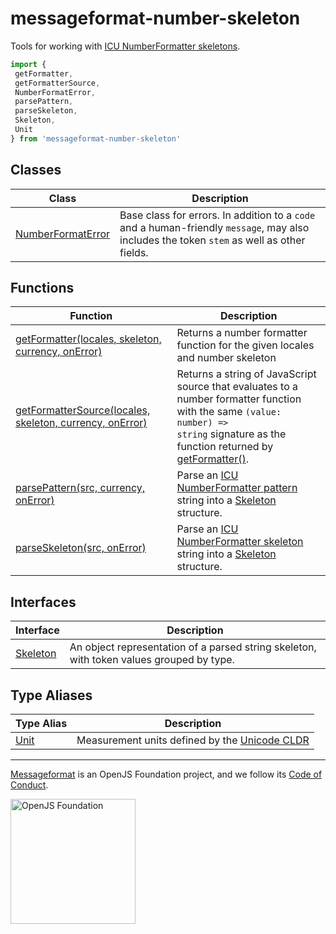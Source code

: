 # messageformat-number-skeleton

Tools for working with [ICU NumberFormatter skeletons](https://github.com/unicode-org/icu/blob/master/docs/userguide/format_parse/numbers/skeletons.md)<!-- -->.

```js
import {
 getFormatter,
 getFormatterSource,
 NumberFormatError,
 parsePattern,
 parseSkeleton,
 Skeleton,
 Unit
} from 'messageformat-number-skeleton'

```

## Classes

|  Class | Description |
|  --- | --- |
|  [NumberFormatError](https://github.com/messageformat/number-skeleton/blob/master/docs/messageformat-number-skeleton.numberformaterror.md) | Base class for errors. In addition to a <code>code</code> and a human-friendly <code>message</code>, may also includes the token <code>stem</code> as well as other fields. |

## Functions

|  Function | Description |
|  --- | --- |
|  [getFormatter(locales, skeleton, currency, onError)](https://github.com/messageformat/number-skeleton/blob/master/docs/messageformat-number-skeleton.getformatter.md) | Returns a number formatter function for the given locales and number skeleton |
|  [getFormatterSource(locales, skeleton, currency, onError)](https://github.com/messageformat/number-skeleton/blob/master/docs/messageformat-number-skeleton.getformattersource.md) | Returns a string of JavaScript source that evaluates to a number formatter function with the same <code>(value: number) =&gt; string</code> signature as the function returned by [getFormatter()](https://github.com/messageformat/number-skeleton/blob/master/docs/messageformat-number-skeleton.getformatter.md)<!-- -->. |
|  [parsePattern(src, currency, onError)](https://github.com/messageformat/number-skeleton/blob/master/docs/messageformat-number-skeleton.parsepattern.md) | Parse an [ICU NumberFormatter pattern](http://unicode.org/reports/tr35/tr35-numbers.html#Number_Format_Patterns) string into a [Skeleton](https://github.com/messageformat/number-skeleton/blob/master/docs/messageformat-number-skeleton.skeleton.md) structure. |
|  [parseSkeleton(src, onError)](https://github.com/messageformat/number-skeleton/blob/master/docs/messageformat-number-skeleton.parseskeleton.md) | Parse an [ICU NumberFormatter skeleton](https://github.com/unicode-org/icu/blob/master/docs/userguide/format_parse/numbers/skeletons.md) string into a [Skeleton](https://github.com/messageformat/number-skeleton/blob/master/docs/messageformat-number-skeleton.skeleton.md) structure. |

## Interfaces

|  Interface | Description |
|  --- | --- |
|  [Skeleton](https://github.com/messageformat/number-skeleton/blob/master/docs/messageformat-number-skeleton.skeleton.md) | An object representation of a parsed string skeleton, with token values grouped by type. |

## Type Aliases

|  Type Alias | Description |
|  --- | --- |
|  [Unit](https://github.com/messageformat/number-skeleton/blob/master/docs/messageformat-number-skeleton.unit.md) | Measurement units defined by the [Unicode CLDR](https://github.com/unicode-org/cldr/blob/d4d77a2/common/validity/unit.xml) |

---

[Messageformat](https://messageformat.github.io/) is an OpenJS Foundation project, and we follow its [Code of Conduct](https://github.com/openjs-foundation/cross-project-council/blob/master/CODE_OF_CONDUCT.md).

<a href="https://openjsf.org">
<img width=200 alt="OpenJS Foundation" src="https://messageformat.github.io/messageformat/logo/openjsf.svg" />
</a>